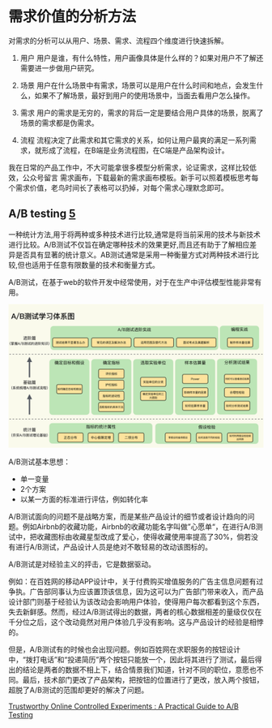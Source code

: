 # 需求价值的分析方法

对需求的分析可以从用户、场景、需求、流程四个维度进行快速拆解。

1. 用户
用户是谁，有什么特性，用户画像具体是什么样的？如果对用户不了解还需要进一步做用户研究。

2. 场景
用户在什么场景中有需求，场景可以是用户在什么时间和地点，会发生什么，如果不了解场景，最好到用户的使用场景中，当面去看用户怎么操作。

3. 需求
用户的需求是无穷的，需求的背后一定是要结合用户具体的场景，脱离了场景的需求都是伪需求。

4. 流程
流程决定了此需求和其它需求的关系，如何让用户最爽的满足一系列需求，就形成了流程，在B端是业务流程图，在C端是产品架构设计。

我在日常的产品工作中，不大可能拿很多模型分析需求，论证需求，这样比较低效，公众号留言 需求画布，下载最新的需求画布模板。新手可以照着模板思考每个需求价值，老鸟时间长了表格可以扔掉，对每个需求心理默念即可。

## A/B testing [5]

一种统计方法,用于将两种或多种技术进行比较,通常是将当前采用的技术与新技术进行比较。A/B测试不仅旨在确定哪种技术的效果更好,而且还有助于了解相应差异是否具有显著的统计意义。AB测试通常是采用一种衡量方式对两种技术进行比较,但也适用于任意有限数量的技术和衡量方式。

A/B测试，在基于web的软件开发中经常使用，对于在生产中评估模型性能非常有用。

![A/B测试[4]](../img/A_B_Testing.png)

A/B测试基本思想：

- 单一变量
- 2个方案
- 以某一方面的标准进行评估，例如转化率

A/B测试面向的问题不是战略方案，而是某些产品设计的细节或者设计趋向的问题。例如Airbnb的收藏功能，Airbnb的收藏功能名字叫做”心愿单“，在进行A/B测试中，把收藏图标由收藏星型改成了爱心，使得收藏使用率提高了30%，倘若没有进行A/B测试，产品设计人员是绝对不敢轻易的改动该图标的。

A/B测试是对经验主义的抨击，它是数据驱动。

例如：在百姓网的移动APP设计中，关于付费购买增值服务的广告主信息问题有过争执。广告部同事认为应该置顶该信息，因为这可以为广告部门带来收入，而产品设计部门则基于经验认为该改动会影响用户体验，使得用户每次都看到这个东西，失去新鲜感。然而，经过A/B测试得出的数据，两者的核心数据相差的量级仅仅在千分位之后，这个改动竟然对用户体验几乎没有影响。这与产品设计的经验是相悖的。

但是，A/B测试有的时候也会出现问题。例如百姓网在求职服务的按钮设计中，“拨打电话”和“投递简历”两个按钮只能放一个，因此将其进行了测试，最后得出的结论是两者的数据不相上下，结合情景我们知道，针对不同的职位，意愿也不同。最后，技术部门更改了产品架构，把按钮的位置进行了更改，放入两个按钮，超脱了A/B测试的范围却更好的解决了问题。

[Trustworthy Online Controlled Experiments : A Practical Guide to A/B Testing](https://experimentguide.com/)

[1]: http://www.woshipm.com/pmd/4339402.html
[2]: https://zhuanlan.zhihu.com/p/34161895
[3]: https://www.oreilly.com/radar/bringing-an-ai-product-to-market/
[4]: https://time.geekbang.org/column/intro/100065501
[5]: https://www.yunyingpai.com/user/94.html
